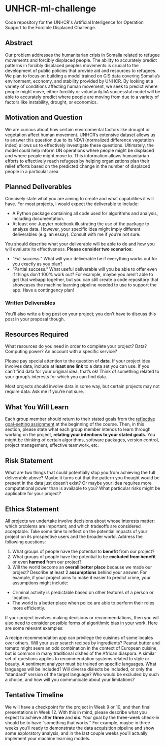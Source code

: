 # UNHCR-ml-challenge
Code repository for the UNHCR's Artificial Intelligence for Operation Support to the Forcible Displaced Challenge.

## Abstract
Our problem addresses the humanitarian crisis in Somalia related to refugee movements and forcibly displaced people. The ability to accurately predict patterns in forcibly displaced peoples movements is crucial to the development of public policies that provide aid and resources to refugees. We plan to focus on building a model trained on GIS data covering Somalia’s environment, economy, and stability provided by UNHCR. By looking at a variety of conditions affecting human movement, we seek to predict where people might move, either forcibly or voluntarily.bA successful model will be able to accurately predict where people are moving from due to a variety of factors like instability, drought, or economics. 

## Motivation and Question
We are curious about how certain environmental factors like drought or vegetation affect human movement. UNHCR’s extensive dataset allows us to answer this question due to its NDVI (normalized difference vegetation index) allows us to effectively investigate these questions. Ultimately, the model could help inform UN operations where people might be displaced and where people might move to. This information allows humanitarian efforts to effectively reach refugees by helping organizations plan their relief efforts based on the predicted change in the number of displaced people in a particular area.

## Planned Deliverables
Concisely state what you are aiming to create and what capabilities it will have. For most projects, I would expect the deliverable to include:

- A Python package containing all code used for algorithms and analysis, including documentation.
- At least one Jupyter notebook illustrating the use of the package to analyze data.
However, your specific idea might imply different deliverables (e.g. an essay). Consult with me if you’re not sure.

You should describe what your deliverable will be able to do and how you will evaluate its effectiveness. **Please consider two scenarios:**

- “Full success.” What will your deliverable be if everything works out for you exactly as you plan?
- “Partial success.” What useful deliverable will you be able to offer even if things don’t 100% work out? For example, maybe you aren’t able to get that webapp together, but you can still create a code repository that showcases the machine learning pipeline needed to use to support the app. Have a contingency plan!

### Written Deliverables
You’ll also write a blog post on your project; you don’t have to discuss this post in your proposal though.

## Resources Required
What resources do you need in order to complete your project? Data? Computing power? An account with a specific service?

Please pay special attention to the question of **data**. If your project idea involves data, include at **least one link** to a data set you can use. If you can’t find data for your original idea, that’s ok! Think of something related to your group’s interests for which you can find data.

Most projects should involve data in some way, but certain projects may not require data. Ask me if you’re not sure.

## What You Will Learn
Each group member should return to their stated goals from the [reflective goal-setting assignment](https://middlebury-csci-0451.github.io/CSCI-0451-s24/assignments/process/goal-setting.html) at the beginning of the course. Then, in this section, please state what each group member intends to learn through working on the project, **relating your intentions to your stated goals**. You might be thinking of certain algorithms, software packages, version control, project management, effective teamwork, etc.

## Risk Statement
What are two things that could potentially stop you from achieving the full deliverable above? Maybe it turns out that the pattern you thought would be present in the data just doesn’t exist? Or maybe your idea requires more computational power than is available to you? What particular risks might be applicable for your project?

## Ethics Statement
All projects we undertake involve decisions about whose interests matter; which problems are important; and which tradeoffs are considered acceptable. Take some time to reflect on the potential impacts of your project on its prospective users and the broader world. Address the following questions:

1. What groups of people have the potential to **benefit** from our project?
2. What groups of people have the potential to be **excluded from benefit** or even **harmed** from our project?
3. Will the world become an **overall better place** because we made our project? Describe at least 2 **assumptions** behind your answer. For example, if your project aims to make it easier to predict crime, your assumptions might include:
  - Criminal activity is predictable based on other features of a person or location.
  - The world is a better place when police are able to perform their roles more efficiently.

If your project involves making decisions or recommendations, then you will also need to consider possible forms of algorithmic bias in your work. Here are some relevant examples:

A recipe recommendation app can privilege the cuisines of some locales over others. Will your user search recipes by ingredients? Peanut butter and tomato might seem an odd combination in the context of European cuisine, but is common in many traditional dishes of the African diaspora. A similar set of questions applies to recommendation systems related to style or beauty.
A sentiment analyzer must be trained on specific languages. What languages will be included? Will diverse dialects be included, or only the “standard” version of the target language? Who would be excluded by such a choice, and how will you communicate about your limitations?

## Tentative Timeline
We will have a checkpoint for the project in Week 9 or 10, and then final presentations in Week 12. With this in mind, please describe what you expect to achieve after **three** and **six**. Your goal by the three-week check-in should be to have “something that works.” For example, maybe in three weeks you’ll ready to demonstrate the data acquisition pipeline and show some exploratory analysis, and in the last couple weeks you’ll actually implement your machine learning models.
